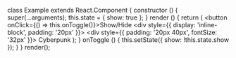 class Example extends React.Component {
    constructor () {
        super(...arguments);
        this.state = { show: true };
    }
    render () {
        return (
            <Arwes>
                <button onClick={() => this.onToggle()}>Show/Hide</button>
                <div style={{ display: 'inline-block', padding: '20px' }}>
                    <Frame show={this.state.show} animate={!!1} level={3} corners={4}>
                        <div style={{ padding: '20px 40px', fontSize: '32px' }}>
                            Cyberpunk
                        </div>
                    </Frame>
                </div>
            </Arwes>
        );
    }
    onToggle () {
        this.setState({ show: !this.state.show });
    }
}
render(<Example />);
